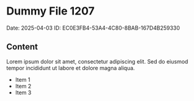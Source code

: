 # Dummy File 1207

Date: 2025-04-03
ID: EC0E3FB4-53A4-4C80-8BAB-167D4B259330

## Content

Lorem ipsum dolor sit amet, consectetur adipiscing elit.
Sed do eiusmod tempor incididunt ut labore et dolore magna aliqua.

* Item 1
* Item 2
* Item 3
